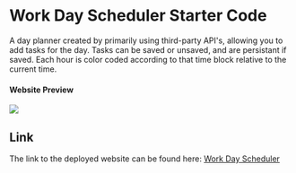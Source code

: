 # Work Day Scheduler Starter Code

A day planner created by primarily using third-party API's, allowing you to add tasks for the day. Tasks can be saved or unsaved, and are persistant if saved. Each hour is color coded according to that time block relative to the current time.

#### Website Preview
![](assets/images/screenshot.png)

## Link 
The link to the deployed website can be found here:
[Work Day Scheduler](https://tahir-arslan.github.io/Workday-Starter/)